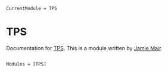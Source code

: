 ```@meta
CurrentModule = TPS
```

# TPS

Documentation for [TPS](https://github.com/JamieMair/TPS.jl). This is a module written by [Jamie Mair](https://github.com/JamieMair).

```@index
```

```@autodocs
Modules = [TPS]
```
